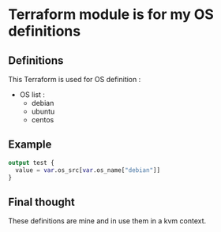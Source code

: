 # Terraform module is for my OS definitions

## Definitions

This Terraform is used for OS definition :

- OS list :
  - debian
  - ubuntu
  - centos

## Example

```terraform
output test {
  value = var.os_src[var.os_name["debian"]]
}
```

## Final thought

These definitions are mine and in use them in a kvm context.

